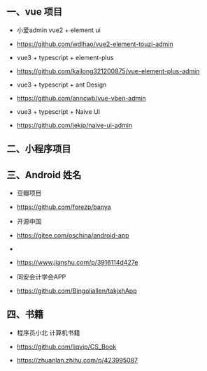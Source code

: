 
## 一、vue 项目

- 小爱admin vue2 + element ui
- https://github.com/wdlhao/vue2-element-touzi-admin

- vue3 + typescript + element-plus
- https://github.com/kailong321200875/vue-element-plus-admin

- vue3 + typescript + ant Design
-  https://github.com/anncwb/vue-vben-admin

- vue3 + typescript + Naive UI
-  https://github.com/jekip/naive-ui-admin

## 二、小程序项目

## 三、Android 姓名
- 豆瓣项目
- https://github.com/forezp/banya

- 开源中国
- https://gitee.com/oschina/android-app

- 
- https://www.jianshu.com/p/3916114d427e

- 同安会计学会APP
- https://github.com/Bingoliallen/takjxhApp

## 四、书籍
- 程序员小北 计算机书籍
- https://github.com/liqvip/CS_Book

- https://zhuanlan.zhihu.com/p/423995087
